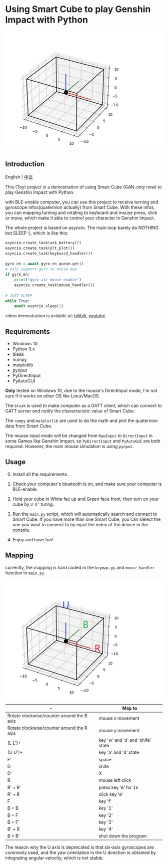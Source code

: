 # Using Smart Cube to play Genshin Impact with Python

![gravity](./data/gravity.jpg)

## Introduction

English | [中文](./README_CN.md)

This (Toy) project is a demostration of using Smart Cube (GAN-only now) to play Genshin Impact with Python.


with BLE-enable computer, you can use this project to receive turning and gyroscope infos(quaternion actually) from Smart Cube. With these infos, you can mapping turning and rotating to keyboard and mouse press, click or move, which make it able to control your character in Genshin Impact. 


The whole project is based on asyncio. The main loop barely do NOTHING but SLEEP :), which is like this:
```python
asyncio.create_task(ask_battery())
asyncio.create_task(plt_plot())
asyncio.create_task(keyboard_handler())

gyro_en = await gyro_en_queue.get()
# only support gyro to mouse map
if gyro_en:
    print("gyro air mouse enable")
    asyncio.create_task(mouse_handler())

# JUST SLEEP
while True:
    await asyncio.sleep(1)

```

video demostration is avilable at: [bilibili](https://www.bilibili.com/video/BV1Ku4y1f7rh), [youtube](https://www.youtube.com/watch?v=9CwsR6d1ggQ)

## Requirements

- Windows 10
- Python 3.x
- bleak 
- numpy 
- matplotlib
- pynput
- PyDirectInput
- PyAutoGUI

**Only** tested on Windows 10, due to the mouse's DirectInput mode, I'm not sure if it works on other OS like Linux/MacOS.

The `bleak` is used to make computer as a GATT client, which can connect to GATT server and notify the characteristic value of Smart Cube.

The `numpy` and `matplotlib` are used to do the math and plot the quaternion data from Smart Cube.

The mouse input mode will be changed from `RawInput` to `DirectInput` in some Games like Genshin Impact, so `PyDirectInput` and `PyAutoGUI` are both required. However, the main mouse simulation is using `pynput`. 


## Usage

0. Install all the requirements.

1. Check your computer's bluetooth is on, and make sure your computer is BLE-enable.

2. Hold your cube in White fac up and Green face front, then turn on your cube by `U U'` turing.

2. Run the `main.py` script, which will automatically search and connect to Smart Cube. If you have more than one Smart Cube, you can slelect the one you want to connect to by input the index of the device in the console. 

3. Enjoy and have fun!

## Mapping

currently, the mapping is hard coded in the `keymap.py` and `mouse_handler` function in `main.py`.


![rotate](./data/rotate.jpg)

|-|Map to|
|---|---|
|Rotate clockwise/counter around the B axis |mouse x movement|
|Rotate clockwise/counter around the R axis |mouse y movement|
|[L L']+ | key 'w' and 's' and 'shife' state |
|[U U']+ | key 'a' and 'd' state |
| F' | space |
| D | shife |
| D' | X |
| R | mouse left click |
| R' + R' | press key 'e' for 1s |
| R' + R  | click key 'e' |
| F | key 'f' |
| B + B | key '1' |
| B + F | key '2' |
| B + F' | key '3' |
| B' + R | key '4' |
| B + B' | shut down the program |



The reason why the U axis is deprecated is that six-axis gyroscopes are commonly used, and the yaw orientation in the U direction is obtained by integrating angular velocity, which is not stable.
